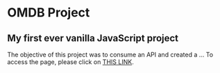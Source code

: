 OMDB Project
=======

My first ever vanilla JavaScript project
-----------
The objective of this project was to consume an API and created a ...
To access the page, please click on [THIS LINK](https://omdb-project.vercel.app/).